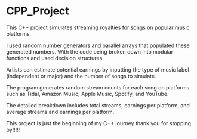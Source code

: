 # CPP_Project
This C++ project simulates streaming royalties for songs on popular music platforms. 

I used random number generators and parallel arrays that populated these generated numbers. With the code being broken down into modular functions and used decision structures. 

Artists can estimate potential earnings by inputting the type of music label (independent or major) and the number of songs to simulate. 

The program generates random stream counts for each song on platforms such as Tidal, Amazon Music, Apple Music, Spotify, and YouTube. 

The detailed breakdown includes total streams, earnings per platform, and average streams and earnings per platform.

This project is just the beginning of my C++ journey thank you for stopping by!!!!!
